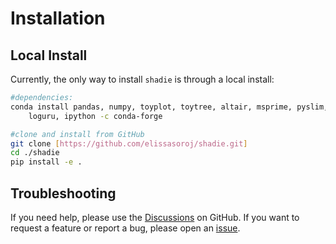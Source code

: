<h1>Installation</h1>

## Local Install

Currently, the only way to install `shadie` is through a local install:

``` bash
#dependencies:
conda install pandas, numpy, toyplot, toytree, altair, msprime, pyslim, tskit, \
	loguru, ipython -c conda-forge

#clone and install from GitHub
git clone [https://github.com/elissasoroj/shadie.git]
cd ./shadie
pip install -e .
```

## Troubleshooting

If you need help, please use the [Discussions](https://github.com/elissasoroj/shadie/discussions) on GitHub. If you want to request a feature or report a bug, please open an [issue](https://github.com/elissasoroj/shadie/issues).